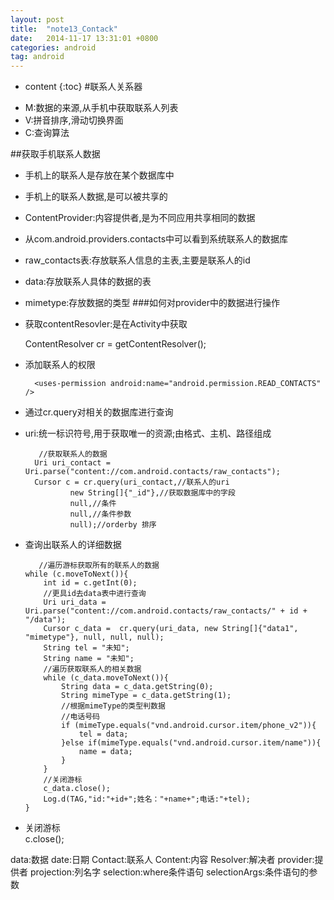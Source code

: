 ```yaml
---
layout: post
title:  "note13_Contack"
date:   2014-11-17 13:31:01 +0800
categories: android
tag: android
---
```


* content
{:toc}
#联系人关系器
- M:数据的来源,从手机中获取联系人列表
- V:拼音排序,滑动切换界面
- C:查询算法

##获取手机联系人数据
- 手机上的联系人是存放在某个数据库中
- 手机上的联系人数据,是可以被共享的
- ContentProvider:内容提供者,是为不同应用共享相同的数据
- 从com.android.providers.contacts中可以看到系统联系人的数据库
- raw_contacts表:存放联系人信息的主表,主要是联系人的id
- data:存放联系人具体的数据的表
- mimetype:存放数据的类型
###如何对provider中的数据进行操作
- 获取contentResovler:是在Activity中获取

     ContentResolver cr = getContentResolver();

- 添加联系人的权限

     	<uses-permission android:name="android.permission.READ_CONTACTS" />
- 通过cr.query对相关的数据库进行查询
- uri:统一标识符号,用于获取唯一的资源;由格式、主机、路径组成

         //获取联系人的数据
        Uri uri_contact = Uri.parse("content://com.android.contacts/raw_contacts");
        Cursor c = cr.query(uri_contact,//联系人的uri
                new String[]{"_id"},//获取数据库中的字段
                null,//条件
                null,//条件参数
                null);//orderby 排序

- 查询出联系人的详细数据

         //遍历游标获取所有的联系人的数据
      while (c.moveToNext()){
          int id = c.getInt(0);
          //更具id去data表中进行查询
          Uri uri_data = Uri.parse("content://com.android.contacts/raw_contacts/" + id + "/data");
          Cursor c_data =  cr.query(uri_data, new String[]{"data1", "mimetype"}, null, null, null);
          String tel = "未知";
          String name = "未知";
          //遍历获取联系人的相关数据
          while (c_data.moveToNext()){
              String data = c_data.getString(0);
              String mimeType = c_data.getString(1);
              //根据mimeType的类型判数据
              //电话号码
              if (mimeType.equals("vnd.android.cursor.item/phone_v2")){
                  tel = data;
              }else if(mimeType.equals("vnd.android.cursor.item/name")){
                  name = data;
              }
          }
          //关闭游标
          c_data.close();
          Log.d(TAG,"id:"+id+";姓名："+name+";电话:"+tel);
      }

- 关闭游标
    ​      
        c.close();

data:数据
date:日期
Contact:联系人
Content:内容
Resolver:解决者
provider:提供者
projection:列名字
selection:where条件语句
selectionArgs:条件语句的参数

